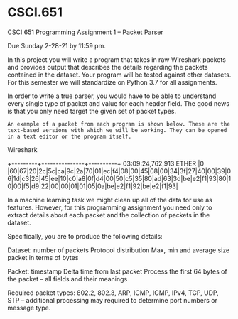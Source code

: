 # CSCI.651
CSCI 651 Programming Assignment 1 – Packet Parser

Due Sunday 2-28-21 by 11:59 pm.

In this project you will write a program that takes in raw Wireshark packets and provides output that describes the details regarding the packets contained in the dataset. Your program will be tested against other datasets. For this semester we will standardize on Python 3.7 for all assignments.

In order to write a true parser, you would have to be able to understand every single type of packet and value for each header field. The good news is that you only need target the given set of packet types.

	An example of a packet from each program is shown below. These are the text-based versions with which we will be working. They can be opened in a text editor or the program itself.

Wireshark

+---------+---------------+----------+
03:09:24,762,913   ETHER
|0   |60|67|20|2c|5c|ca|9c|2a|70|01|ec|f4|08|00|45|08|00|34|3f|27|40|00|39|06|1d|c3|26|45|ee|10|c0|a8|0f|d4|00|50|c5|35|80|ad|63|3d|be|e2|f1|93|80|10|00|f5|d9|22|00|00|01|01|05|0a|be|e2|f1|92|be|e2|f1|93|

In a machine learning task we might clean up all of the data for use as features. However, for this programming assignment you need only to extract details about each packet and the collection of packets in the dataset.

Specifically, you are to produce the following details:

Dataset:	number of packets
		Protocol distribution
		Max, min and average size packet in terms of bytes

Packet:		timestamp
		Delta time from last packet
		Process the first 64 bytes of the packet – all fields and their meanings

Required packet types: 802.2, 802.3, ARP, ICMP, IGMP, IPv4, TCP, UDP, STP – additional processing may required to determine port numbers or message type.

